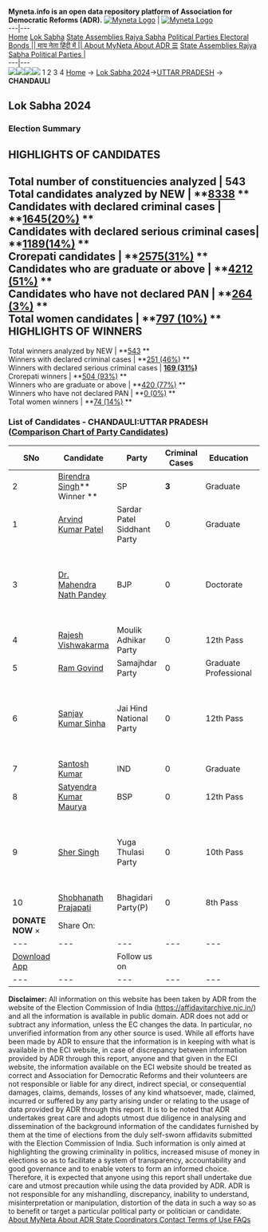 **Myneta.info is an open data repository platform of Association for Democratic Reforms (ADR).**
[![Myneta Logo](https://www.myneta.info/lib/img/myneta-logo.png)](https://www.myneta.info/) | [![Myneta Logo](https://www.myneta.info/lib/img/adr-logo.png)](https://adrindia.org)  
---|---  
[Home](https://www.myneta.info/) [Lok Sabha](https://www.myneta.info/#ls "Lok Sabha") [ State Assemblies ](https://www.myneta.info/#sa "State Assemblies") [Rajya Sabha](https://www.myneta.info/#rs "Rajya Sabha") [Political Parties ](https://www.myneta.info/party "Political Parties") [ Electoral Bonds ](https://www.myneta.info/electoral_bonds "Electoral Bonds") [ || माय नेता हिंदी में || ](https://translate.google.co.in/translate?prev=hp&hl=en&js=y&u=www.myneta.info&sl=en&tl=hi&history_state0=) [ About MyNeta ](https://adrindia.org/content/about-myneta) [ About ADR ](https://adrindia.org/about-adr/who-we-are) [☰](javascript:void\(0\))
[ State Assemblies ](https://www.myneta.info/#sa "State Assemblies") [ Rajya Sabha ](https://www.myneta.info/#rs "Rajya Sabha") [ Political Parties ](https://www.myneta.info/party "Political Parties")
|   
---|---  
![](https://www.myneta.info/lib/img/banner/banner-1.png)![](https://www.myneta.info/lib/img/banner/banner-2.png)![](https://www.myneta.info/lib/img/banner/banner-3.png)![](https://www.myneta.info/lib/img/banner/banner-4.png)
1  2  3  4 
[Home](https://www.myneta.info/) → [Lok Sabha 2024](https://www.myneta.info/LokSabha2024/)→[UTTAR PRADESH](https://www.myneta.info/LokSabha2024/index.php?action=show_constituencies&state_id=35) → **CHANDAULI**
### 
## Lok Sabha 2024
###  Election Summary 
HIGHLIGHTS OF CANDIDATES  
---  
Total number of constituencies analyzed |  543   
Total candidates analyzed by NEW | **[8338](https://www.myneta.info/LokSabha2024/index.php?action=summary&subAction=candidates_analyzed&sort=candidate#summary) **  
Candidates with declared criminal cases | **[1645(20%)](https://www.myneta.info/LokSabha2024/index.php?action=summary&subAction=crime&sort=candidate#summary) **  
Candidates with declared serious criminal cases| **[1189(14%)](https://www.myneta.info/LokSabha2024/index.php?action=summary&subAction=serious_crime&sort=candidate#summary) **  
Crorepati candidates | **[2575(31%)](https://www.myneta.info/LokSabha2024/index.php?action=summary&subAction=crorepati&sort=candidate#summary) **  
Candidates who are graduate or above | **[4212 (51%)](https://www.myneta.info/LokSabha2024/index.php?action=summary&subAction=education&sort=candidate#summary) **  
Candidates who have not declared PAN | **[264 (3%)](https://www.myneta.info/LokSabha2024/index.php?action=summary&subAction=without_pan&sort=candidate#summary) **  
Total women candidates | **[797 (10%)](https://www.myneta.info/LokSabha2024/index.php?action=summary&subAction=women_candidate&sort=candidate#summary) **  
HIGHLIGHTS OF WINNERS  
---  
Total winners analyzed by NEW | **[543](https://www.myneta.info/LokSabha2024/index.php?action=summary&subAction=winner_analyzed&sort=candidate#summary) **  
Winners with declared criminal cases | **[251 (46%)](https://www.myneta.info/LokSabha2024/index.php?action=summary&subAction=winner_crime&sort=candidate#summary) **  
Winners with declared serious criminal cases | **[169 (31%)](https://www.myneta.info/LokSabha2024/index.php?action=summary&subAction=winner_serious_crime&sort=candidate#summary)**  
Crorepati winners | **[504 (93%)](https://www.myneta.info/LokSabha2024/index.php?action=summary&subAction=winner_crorepati&sort=candidate#summary) **  
Winners who are graduate or above | **[420 (77%)](https://www.myneta.info/LokSabha2024/index.php?action=summary&subAction=winner_education&sort=candidate#summary) **  
Winners who have not declared PAN | **[0 (0%)](https://www.myneta.info/LokSabha2024/index.php?action=summary&subAction=winner_without_pan&sort=candidate#summary) **  
Total women winners | **[74 (14%)](https://www.myneta.info/LokSabha2024/index.php?action=summary&subAction=winner_women&sort=candidate#summary) **  
### List of Candidates - CHANDAULI:UTTAR PRADESH ([Comparison Chart of Party Candidates](https://www.myneta.info/LokSabha2024/comparisonchart.php?constituency_id=529))
SNo | Candidate| Party| Criminal Cases| Education| Age| Total Assets| Liabilities  
---|---|---|---|---|---|---|---  
2  | [Birendra Singh](https://www.myneta.info/LokSabha2024/candidate.php?candidate_id=8803)** Winner ** | SP | **3** | Graduate| 65 | Rs 18,80,17,648 ~ 18 Crore+ | Rs 11,54,113 ~ 11 Lacs+  
1  | [Arvind Kumar Patel](https://www.myneta.info/LokSabha2024/candidate.php?candidate_id=8807) | Sardar Patel Siddhant Party | 0 | Graduate| 36 | Rs 72,97,040 ~ 72 Lacs+ | Rs 54,000 ~ 54 Thou+  
3  | [Dr. Mahendra Nath Pandey](https://www.myneta.info/LokSabha2024/candidate.php?candidate_id=8809) | BJP | 0 | Doctorate| 67 | ![](https://myneta.info/image_v2.php?myneta_folder=LokSabha2024&candidate_id=8809&col=ta) | ![](https://myneta.info/image_v2.php?myneta_folder=LokSabha2024&candidate_id=8809&col=lia)  
4  | [Rajesh Vishwakarma](https://www.myneta.info/LokSabha2024/candidate.php?candidate_id=8808) | Moulik Adhikar Party | 0 | 12th Pass| 41 | Rs 42,07,430 ~ 42 Lacs+ | Rs 0 ~   
5  | [Ram Govind](https://www.myneta.info/LokSabha2024/candidate.php?candidate_id=8805) | Samajhdar Party | 0 | Graduate Professional| 36 | Rs 94,21,448 ~ 94 Lacs+ | Rs 7,88,248 ~ 7 Lacs+  
6  | [Sanjay Kumar Sinha](https://www.myneta.info/LokSabha2024/candidate.php?candidate_id=8806) | Jai Hind National Party | 0 | 12th Pass| 45 | ![](https://myneta.info/image_v2.php?myneta_folder=LokSabha2024&candidate_id=8806&col=ta) | ![](https://myneta.info/image_v2.php?myneta_folder=LokSabha2024&candidate_id=8806&col=lia)  
7  | [Santosh Kumar](https://www.myneta.info/LokSabha2024/candidate.php?candidate_id=8800) | IND | 0 | Graduate| 40 | Rs 38,000 ~ 38 Thou+ | Rs 0 ~   
8  | [Satyendra Kumar Maurya](https://www.myneta.info/LokSabha2024/candidate.php?candidate_id=8801) | BSP | 0 | 12th Pass| 50 | Rs 7,24,59,045 ~ 7 Crore+ | Rs 69,27,670 ~ 69 Lacs+  
9  | [Sher Singh](https://www.myneta.info/LokSabha2024/candidate.php?candidate_id=8804) | Yuga Thulasi Party | 0 | 10th Pass| 50 | ![](https://myneta.info/image_v2.php?myneta_folder=LokSabha2024&candidate_id=8804&col=ta) | ![](https://myneta.info/image_v2.php?myneta_folder=LokSabha2024&candidate_id=8804&col=lia)  
10  | [Shobhanath Prajapati](https://www.myneta.info/LokSabha2024/candidate.php?candidate_id=8802) | Bhagidari Party(P) | 0 | 8th Pass| 47 | Rs 1,39,000 ~ 1 Lacs+ | Rs 0 ~   
|  **DONATE NOW** × |  Share On:  | [](https://api.whatsapp.com/send?text=https%3A%2F%2Fmyneta.info%2Fpunjab2022%2Findex.php%3Faction%3Dshow_constituencies%26state_id%3D19) | [](https://www.facebook.com/sharer/sharer.php?u=https%3A%2F%2Fmyneta.info%2Fpunjab2022%2Findex.php%3Faction%3Dshow_constituencies%26state_id%3D19) | [](https://twitter.com/share?url=https%3A%2F%2Fmyneta.info%2Fpunjab2022%2Findex.php%3Faction%3Dshow_constituencies%26state_id%3D19)  
---|---|---|---|---  
| [ Download App ](https://play.google.com/store/apps/details?id=com.webrosoft.myneta1&pcampaignid=pcampaignidMKT-Other-global-all-co-prtnr-py-PartBadge-Mar2515-1) | [](https://play.google.com/store/apps/details?id=com.webrosoft.myneta1&pcampaignid=pcampaignidMKT-Other-global-all-co-prtnr-py-PartBadge-Mar2515-1) |  Follow us on  | [](https://www.facebook.com/adrindia.org/) | [](https://twitter.com/adrspeaks) | [](https://groups.google.com/g/national-election-watch?hl=en&pli=1) | [](https://www.instagram.com/adrspeaks/) | [](https://www.youtube.com/user/adrspeaks) | [](https://sharechat.com/profile/adrspeaks)  
---|---|---|---|---|---|---|---|---  
**Disclaimer:** All information on this website has been taken by ADR from the website of the Election Commission of India (https://affidavitarchive.nic.in/) and all the information is available in public domain. ADR does not add or subtract any information, unless the EC changes the data. In particular, no unverified information from any other source is used. While all efforts have been made by ADR to ensure that the information is in keeping with what is available in the ECI website, in case of discrepancy between information provided by ADR through this report, anyone and that given in the ECI website, the information available on the ECI website should be treated as correct and Association for Democratic Reforms and their volunteers are not responsible or liable for any direct, indirect special, or consequential damages, claims, demands, losses of any kind whatsoever, made, claimed, incurred or suffered by any party arising under or relating to the usage of data provided by ADR through this report. It is to be noted that ADR undertakes great care and adopts utmost due diligence in analysing and dissemination of the background information of the candidates furnished by them at the time of elections from the duly self-sworn affidavits submitted with the Election Commission of India. Such information is only aimed at highlighting the growing criminality in politics, increased misuse of money in elections so as to facilitate a system of transparency, accountability and good governance and to enable voters to form an informed choice. Therefore, it is expected that anyone using this report shall undertake due care and utmost precaution while using the data provided by ADR. ADR is not responsible for any mishandling, discrepancy, inability to understand, misinterpretation or manipulation, distortion of the data in such a way so as to benefit or target a particular political party or politician or candidate. 
[ About MyNeta ](https://adrindia.org/content/about-myneta) [ About ADR ](https://adrindia.org/about-adr/who-we-are) [ State Coordinators ](https://adrindia.org/about-adr/state-coordinators) [ Contact ](https://adrindia.org/contact-us) [ Terms of Use ](https://adrindia.org/content/adr-terms-use) [ FAQs ](https://adrindia.org/content/faqs)
